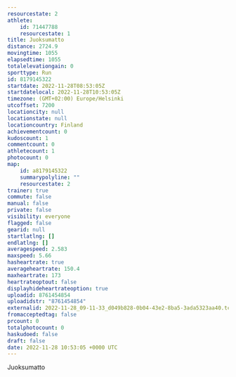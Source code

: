 ```yaml
---
resourcestate: 2
athlete:
    id: 71447788
    resourcestate: 1
title: Juoksumatto
distance: 2724.9
movingtime: 1055
elapsedtime: 1055
totalelevationgain: 0
sporttype: Run
id: 8179145322
startdate: 2022-11-28T08:53:05Z
startdatelocal: 2022-11-28T10:53:05Z
timezone: (GMT+02:00) Europe/Helsinki
utcoffset: 7200
locationcity: null
locationstate: null
locationcountry: Finland
achievementcount: 0
kudoscount: 1
commentcount: 0
athletecount: 1
photocount: 0
map:
    id: a8179145322
    summarypolyline: ""
    resourcestate: 2
trainer: true
commute: false
manual: false
private: false
visibility: everyone
flagged: false
gearid: null
startlatlng: []
endlatlng: []
averagespeed: 2.583
maxspeed: 5.66
hasheartrate: true
averageheartrate: 150.4
maxheartrate: 173
heartrateoptout: false
displayhideheartrateoption: true
uploadid: 8761454854
uploadidstr: "8761454854"
externalid: 2022-11-28_09-11-33_d049b828-0b04-43e2-8ba5-3ada5323aa40.tcx
fromacceptedtag: false
prcount: 0
totalphotocount: 0
haskudoed: false
draft: false
date: 2022-11-28 10:53:05 +0000 UTC
---
```

Juoksumatto